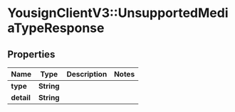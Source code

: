 # YousignClientV3::UnsupportedMediaTypeResponse

## Properties
Name | Type | Description | Notes
------------ | ------------- | ------------- | -------------
**type** | **String** |  | 
**detail** | **String** |  | 

